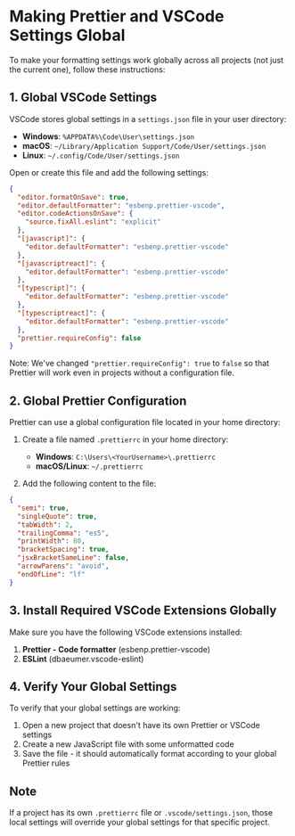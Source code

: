 # Making Prettier and VSCode Settings Global

To make your formatting settings work globally across all projects (not just the current one), follow these instructions:

## 1. Global VSCode Settings

VSCode stores global settings in a `settings.json` file in your user directory:

- **Windows**: `%APPDATA%\Code\User\settings.json`
- **macOS**: `~/Library/Application Support/Code/User/settings.json`
- **Linux**: `~/.config/Code/User/settings.json`

Open or create this file and add the following settings:

```json
{
  "editor.formatOnSave": true,
  "editor.defaultFormatter": "esbenp.prettier-vscode",
  "editor.codeActionsOnSave": {
    "source.fixAll.eslint": "explicit"
  },
  "[javascript]": {
    "editor.defaultFormatter": "esbenp.prettier-vscode"
  },
  "[javascriptreact]": {
    "editor.defaultFormatter": "esbenp.prettier-vscode"
  },
  "[typescript]": {
    "editor.defaultFormatter": "esbenp.prettier-vscode"
  },
  "[typescriptreact]": {
    "editor.defaultFormatter": "esbenp.prettier-vscode"
  },
  "prettier.requireConfig": false
}
```

Note: We've changed `"prettier.requireConfig": true` to `false` so that Prettier will work even in projects without a configuration file.

## 2. Global Prettier Configuration

Prettier can use a global configuration file located in your home directory:

1. Create a file named `.prettierrc` in your home directory:
   - **Windows**: `C:\Users\<YourUsername>\.prettierrc`
   - **macOS/Linux**: `~/.prettierrc`

2. Add the following content to the file:

```json
{
  "semi": true,
  "singleQuote": true,
  "tabWidth": 2,
  "trailingComma": "es5",
  "printWidth": 80,
  "bracketSpacing": true,
  "jsxBracketSameLine": false,
  "arrowParens": "avoid",
  "endOfLine": "lf"
}
```

## 3. Install Required VSCode Extensions Globally

Make sure you have the following VSCode extensions installed:

1. **Prettier - Code formatter** (esbenp.prettier-vscode)
2. **ESLint** (dbaeumer.vscode-eslint)

## 4. Verify Your Global Settings

To verify that your global settings are working:

1. Open a new project that doesn't have its own Prettier or VSCode settings
2. Create a new JavaScript file with some unformatted code
3. Save the file - it should automatically format according to your global Prettier rules

## Note

If a project has its own `.prettierrc` file or `.vscode/settings.json`, those local settings will override your global settings for that specific project.